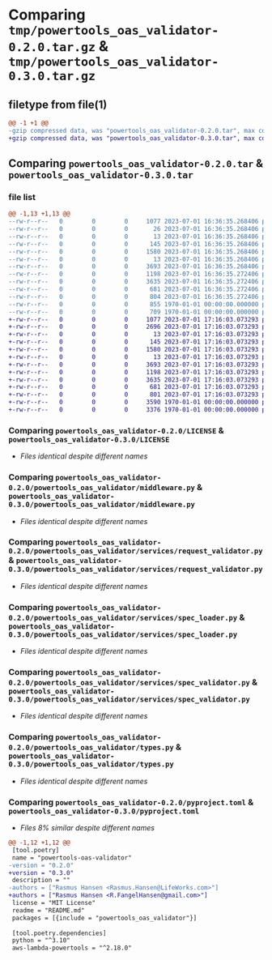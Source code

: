 # Comparing `tmp/powertools_oas_validator-0.2.0.tar.gz` & `tmp/powertools_oas_validator-0.3.0.tar.gz`

## filetype from file(1)

```diff
@@ -1 +1 @@
-gzip compressed data, was "powertools_oas_validator-0.2.0.tar", max compression
+gzip compressed data, was "powertools_oas_validator-0.3.0.tar", max compression
```

## Comparing `powertools_oas_validator-0.2.0.tar` & `powertools_oas_validator-0.3.0.tar`

### file list

```diff
@@ -1,13 +1,13 @@
--rw-r--r--   0        0        0     1077 2023-07-01 16:36:35.268406 powertools_oas_validator-0.2.0/LICENSE
--rw-r--r--   0        0        0       26 2023-07-01 16:36:35.268406 powertools_oas_validator-0.2.0/README.md
--rw-r--r--   0        0        0       13 2023-07-01 16:36:35.268406 powertools_oas_validator-0.2.0/powertools_oas_validator/__init__.py
--rw-r--r--   0        0        0      145 2023-07-01 16:36:35.268406 powertools_oas_validator-0.2.0/powertools_oas_validator/exceptions.py
--rw-r--r--   0        0        0     1580 2023-07-01 16:36:35.268406 powertools_oas_validator-0.2.0/powertools_oas_validator/middleware.py
--rw-r--r--   0        0        0       13 2023-07-01 16:36:35.268406 powertools_oas_validator-0.2.0/powertools_oas_validator/services/__init__.py
--rw-r--r--   0        0        0     3693 2023-07-01 16:36:35.268406 powertools_oas_validator-0.2.0/powertools_oas_validator/services/request_validator.py
--rw-r--r--   0        0        0     1198 2023-07-01 16:36:35.272406 powertools_oas_validator-0.2.0/powertools_oas_validator/services/spec_loader.py
--rw-r--r--   0        0        0     3635 2023-07-01 16:36:35.272406 powertools_oas_validator-0.2.0/powertools_oas_validator/services/spec_validator.py
--rw-r--r--   0        0        0      681 2023-07-01 16:36:35.272406 powertools_oas_validator-0.2.0/powertools_oas_validator/types.py
--rw-r--r--   0        0        0      804 2023-07-01 16:36:35.272406 powertools_oas_validator-0.2.0/pyproject.toml
--rw-r--r--   0        0        0      855 1970-01-01 00:00:00.000000 powertools_oas_validator-0.2.0/setup.py
--rw-r--r--   0        0        0      709 1970-01-01 00:00:00.000000 powertools_oas_validator-0.2.0/PKG-INFO
+-rw-r--r--   0        0        0     1077 2023-07-01 17:16:03.073293 powertools_oas_validator-0.3.0/LICENSE
+-rw-r--r--   0        0        0     2696 2023-07-01 17:16:03.073293 powertools_oas_validator-0.3.0/README.md
+-rw-r--r--   0        0        0       13 2023-07-01 17:16:03.073293 powertools_oas_validator-0.3.0/powertools_oas_validator/__init__.py
+-rw-r--r--   0        0        0      145 2023-07-01 17:16:03.073293 powertools_oas_validator-0.3.0/powertools_oas_validator/exceptions.py
+-rw-r--r--   0        0        0     1580 2023-07-01 17:16:03.073293 powertools_oas_validator-0.3.0/powertools_oas_validator/middleware.py
+-rw-r--r--   0        0        0       13 2023-07-01 17:16:03.073293 powertools_oas_validator-0.3.0/powertools_oas_validator/services/__init__.py
+-rw-r--r--   0        0        0     3693 2023-07-01 17:16:03.073293 powertools_oas_validator-0.3.0/powertools_oas_validator/services/request_validator.py
+-rw-r--r--   0        0        0     1198 2023-07-01 17:16:03.073293 powertools_oas_validator-0.3.0/powertools_oas_validator/services/spec_loader.py
+-rw-r--r--   0        0        0     3635 2023-07-01 17:16:03.073293 powertools_oas_validator-0.3.0/powertools_oas_validator/services/spec_validator.py
+-rw-r--r--   0        0        0      681 2023-07-01 17:16:03.073293 powertools_oas_validator-0.3.0/powertools_oas_validator/types.py
+-rw-r--r--   0        0        0      801 2023-07-01 17:16:03.073293 powertools_oas_validator-0.3.0/pyproject.toml
+-rw-r--r--   0        0        0     3590 1970-01-01 00:00:00.000000 powertools_oas_validator-0.3.0/setup.py
+-rw-r--r--   0        0        0     3376 1970-01-01 00:00:00.000000 powertools_oas_validator-0.3.0/PKG-INFO
```

### Comparing `powertools_oas_validator-0.2.0/LICENSE` & `powertools_oas_validator-0.3.0/LICENSE`

 * *Files identical despite different names*

### Comparing `powertools_oas_validator-0.2.0/powertools_oas_validator/middleware.py` & `powertools_oas_validator-0.3.0/powertools_oas_validator/middleware.py`

 * *Files identical despite different names*

### Comparing `powertools_oas_validator-0.2.0/powertools_oas_validator/services/request_validator.py` & `powertools_oas_validator-0.3.0/powertools_oas_validator/services/request_validator.py`

 * *Files identical despite different names*

### Comparing `powertools_oas_validator-0.2.0/powertools_oas_validator/services/spec_loader.py` & `powertools_oas_validator-0.3.0/powertools_oas_validator/services/spec_loader.py`

 * *Files identical despite different names*

### Comparing `powertools_oas_validator-0.2.0/powertools_oas_validator/services/spec_validator.py` & `powertools_oas_validator-0.3.0/powertools_oas_validator/services/spec_validator.py`

 * *Files identical despite different names*

### Comparing `powertools_oas_validator-0.2.0/powertools_oas_validator/types.py` & `powertools_oas_validator-0.3.0/powertools_oas_validator/types.py`

 * *Files identical despite different names*

### Comparing `powertools_oas_validator-0.2.0/pyproject.toml` & `powertools_oas_validator-0.3.0/pyproject.toml`

 * *Files 8% similar despite different names*

```diff
@@ -1,12 +1,12 @@
 [tool.poetry]
 name = "powertools-oas-validator"
-version = "0.2.0"
+version = "0.3.0"
 description = ""
-authors = ["Rasmus Hansen <Rasmus.Hansen@LifeWorks.com>"]
+authors = ["Rasmus Hansen <R.FangelHansen@gmail.com>"]
 license = "MIT License"
 readme = "README.md"
 packages = [{include = "powertools_oas_validator"}]
 
 [tool.poetry.dependencies]
 python = "^3.10"
 aws-lambda-powertools = "^2.18.0"
```

